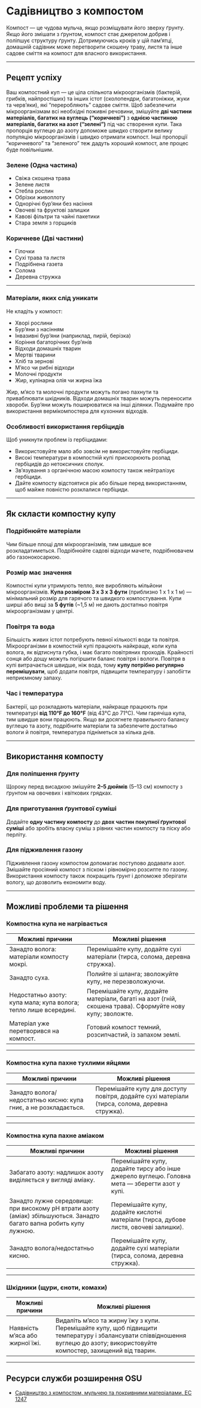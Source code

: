 # Садівництво з компостом

Компост — це чудова мульча, якщо розміщувати його зверху ґрунту. Якщо його змішати з ґрунтом, компост стає джерелом добрив і поліпшує структуру ґрунту. Дотримуючись кроків у цій пам’ятці, домашній садівник може перетворити скошену траву, листя та інше садове сміття на компост для власного використання.

---

## Рецепт успіху

Ваш компостний куп — це ціла спільнота мікроорганізмів (бактерій, грибків, найпростіших) та інших істот (сколопендри, багатоніжки, жуки та черв’яки), які “переробляють” садове сміття. Щоб забезпечити мікроорганізмам всі необхідні поживні речовини, змішуйте **дві частини матеріалів, багатих на вуглець (“коричневі”)** з **однією частиною матеріалів, багатих на азот (“зелені”)** під час створення купи. Така пропорція вуглецю до азоту допоможе швидко створити велику популяцію мікроорганізмів і швидко отримати компост. Інші пропорції “коричневого” та “зеленого” теж дадуть хороший компост, але процес буде повільнішим.

### Зелене (Одна частина)

- Свіжа скошена трава
- Зелене листя
- Стебла рослин
- Обрізки живоплоту
- Однорічні бур’яни без насіння
- Овочеві та фруктові залишки
- Кавові фільтри та чайні пакетики
- Стара земля з горщиків

### Коричневе (Дві частини)

- Гілочки
- Сухі трава та листя
- Подрібнена газета
- Солома
- Деревна стружка

---

### Матеріали, яких слід уникати

Не кладiть у компост:

- Хворі рослини
- Бур’яни з насінням
- Інвазивні бур’яни (наприклад, пирій, берізка)
- Коріння багаторічних бур’янів
- Відходи домашніх тварин
- Мертві тварини
- Хліб та зернові
- М’ясо чи рибні відходи
- Молочні продукти
- Жир, кулінарна олія чи жирна їжа

Жир, м’ясо та молочні продукти можуть погано пахнути та приваблювати шкідників. Відходи домашніх тварин можуть переносити хвороби. Бур’яни можуть поширюватися на інші ділянки. Подумайте про використання вермікомпостера для кухонних відходів.

### Особливості використання гербіцидів

Щоб уникнути проблем із гербіцидами:

- Використовуйте мало або зовсім не використовуйте гербіциди.
- Високі температури в компостній купі прискорюють розпад гербіцидів до нетоксичних сполук.
- Зв’язування з органічною масою компосту також нейтралізує гербіциди.
- Дайте компосту відстоятися рік або більше перед використанням, щоб майже повністю розклалися гербіциди.

---

## Як скласти компостну купу

### Подрібнюйте матеріали

Чим більше площі для мікроорганізмів, тим швидше все розкладатиметься. Подрібнюйте садові відходи мачете, подрібнювачем або газонокосаркою.

### Розмір має значення

Компостні купи утримують тепло, яке виробляють мільйони мікроорганізмів. **Купа розміром 3 х 3 х 3 фути** (приблизно 1 х 1 х 1 м) — мінімальний розмір для гарячого та швидкого компостування. Купи ширші або вищі за **5 футів** (~1,5 м) не дають достатньо повітря мікроорганізмам у центрі.

### Повітря та вода

Більшість живих істот потребують певної кількості води та повітря. Мікроорганізми в компостній купі працюють найкраще, коли купа волога, як відтиснута губка, і має багато повітряних проходів. Крайності сонця або дощу можуть погіршити баланс повітря і вологи. Повітря в купі витрачається швидше, ніж вода, тому **купу потрібно регулярно перемішувати**, щоб додати повітря, підвищити температуру і запобігти неприємному запаху.

### Час і температура

Бактерії, що розкладають матеріали, найкраще працюють при температурі **від 110°F до 160°F** (від 43°C до 71°C). Чим гарячіша купа, тим швидше вони працюють. Якщо ви досягнете правильного балансу вуглецю та азоту, подрібните матеріали та забезпечите достатньо вологи й повітря, температура підніметься за кілька днів.

---

## Використання компосту

### Для поліпшення ґрунту

Щороку перед висадкою змішуйте **2–5 дюймів** (5–13 см) компосту з ґрунтом на овочевих і квіткових грядках.

### Для приготування ґрунтової суміші

Додайте **одну частину компосту** до **двох частин покупної ґрунтової суміші** або зробіть власну суміш з рівних частин компосту та піску або перліту.

### Для підживлення газону

Підживлення газону компостом допомагає поступово додавати азот. Змішайте просіяний компост з піском і рівномірно розсипте по газону. Використання компосту також покращить ґрунт і допоможе зберігати вологу, що дозволить економити воду.

---

## Можливі проблеми та рішення

### Компостна купа не нагрівається

| **Можливі причини**                             | **Можливі рішення**                                                                  |
|--------------------------------------------------|--------------------------------------------------------------------------------------|
| Занадто волога: матеріали компосту мокрі.        | Перемішайте купу, додайте сухі матеріали (тирса, солома, деревна стружка).           |
| Занадто суха.                                   | Полийте зі шланга; зволожуйте купу, не перезволожуючи.                               |
| Недостатньо азоту: купа мала; купа волога; тепло лише всередині. | Перемішайте купу, додайте матеріали, багаті на азот (гній, скошена трава). Сформуйте нову купу; зволожте. |
| Матеріал уже перетворився на компост.           | Готовий компост темний, розсипчастий, із запахом землі.                              |

---

### Компостна купа пахне тухлими яйцями

| **Можливі причини**                             | **Можливі рішення**                                                                  |
|--------------------------------------------------|--------------------------------------------------------------------------------------|
| Занадто волога/недостатньо кисню: купа гниє, а не розкладається. | Перемішайте купу для доступу повітря, додайте сухі матеріали (тирса, солома, деревна стружка). |

---

### Компостна купа пахне аміаком

| **Можливі причини**                             | **Можливі рішення**                                                                  |
|--------------------------------------------------|--------------------------------------------------------------------------------------|
| Забагато азоту: надлишок азоту виділяється у вигляді аміаку. | Перемішайте купу, додайте тирсу або інше джерело вуглецю. Головна мета — зберегти азот у купі. |
| Занадто лужне середовище: при високому pH втрати азоту (аміак) збільшуються. Занадто багато вапна робить купу лужною. | Перемішайте купу, додайте кислотні матеріали (тирса, дубове листя, овочеві залишки).  |
| Занадто волога/недостатньо кисню.                | Перемішайте купу, додайте сухі матеріали (тирса, солома, деревна стружка).           |

---

### Шкідники (щури, єноти, комахи)

| **Можливі причини**                             | **Можливі рішення**                                                                  |
|--------------------------------------------------|--------------------------------------------------------------------------------------|
| Наявність м’яса або жирної їжі.                 | Видаліть м’ясо та жирну їжу з купи. Перемішайте купу, щоб підвищити температуру і збалансувати співвідношення вуглецю до азоту; використовуйте компостер, захищений від тварин. |

---

## Ресурси служби розширення OSU

- [Садівництво з компостом, мульчею та покривними матеріалами, EC 1247](https://catalog.extension.oregonstate.edu)
